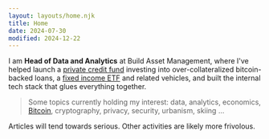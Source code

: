 ```yaml
---
layout: layouts/home.njk
title: Home
date: 2024-07-30
modified: 2024-12-22
---
```


I am **Head of Data and Analytics** at Build Asset Management, where I've helped launch a [private credit fund](https://buildbitcoin.com) investing into over-collateralized bitcoin-backed loans, a [fixed income ETF](https://bfix.fund) and related vehicles, and built the internal tech stack that glues everything together.

> Some topics currently holding my interest: data, analytics, economics, [Bitcoin](/bitcoin/), cryptography, privacy, security, urbanism, skiing &hellip;

Articles will tend towards serious. Other activities are likely more frivolous.